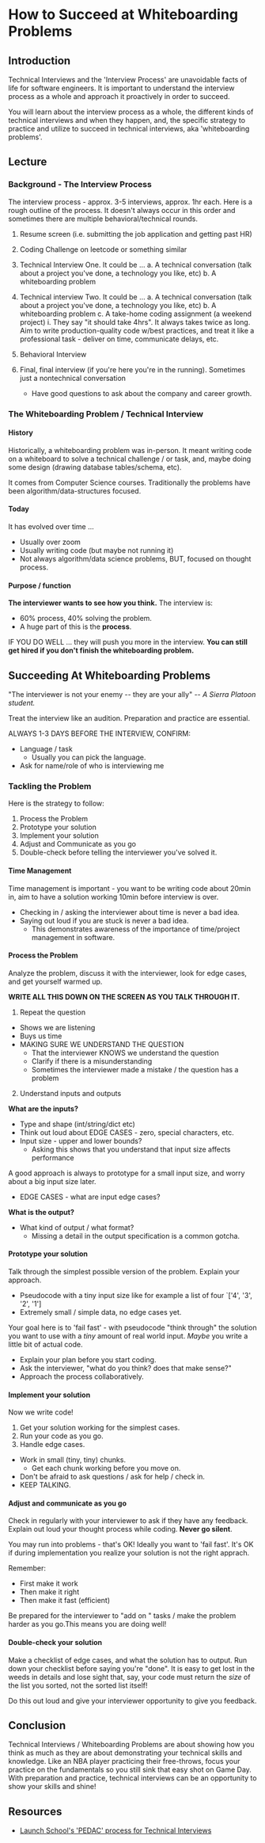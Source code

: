 # How to Succeed at Whiteboarding Problems

## Introduction

Technical Interviews and the 'Interview Process' are unavoidable facts of life for software engineers. It is important to understand the interview process as a whole and approach it proactively in order to succeed.

You will learn about the interview process as a whole, the different kinds of technical interviews and when they happen, and, the specific strategy to practice and utilize to succeed in technical interviews, aka 'whiteboarding problems'.

## Lecture

### Background - The Interview Process

The interview process - approx. 3-5 interviews, approx. 1hr each.  Here is a rough outline of the process. It doesn't always occur in this order and sometimes there are multiple behavioral/technical rounds.

1. Resume screen (i.e. submitting the job application and getting past HR)
2. Coding Challenge on leetcode or something similar
3. Technical Interview One. It could be ...
    a. A technical conversation (talk about a project you've done, a technology you like, etc)
    b. A whiteboarding problem

4. Technical interview Two. It could be ...
    a. A technical conversation (talk about a project you've done, a technology you like, etc)
    b. A whiteboarding problem
    c. A take-home coding assignment (a weekend project)
        i. They say "it should take 4hrs". It always takes twice as long. Aim to write production-quality code w/best practices, and treat it like a professional task - deliver on time, communicate delays, etc.
5. Behavioral Interview
6. Final, final interview (if you're here you're in the running). Sometimes just a nontechnical conversation
    - Have good questions to ask about the company and career growth.

### The Whiteboarding Problem / Technical Interview

#### History

Historically, a whiteboarding problem was in-person. It meant writing code on a whiteboard to solve a technical challenge / or task, and, maybe doing some design (drawing database tables/schema, etc).

It comes from Computer Science courses. Traditionally the problems have been algorithm/data-structures focused.

#### Today

It has evolved over time ...

- Usually over zoom
- Usually writing code (but maybe not running it)
- Not always algorithm/data science problems, BUT, focused on thought process.

#### Purpose / function

**The interviewer wants to see how you think.** The interview is:

- 60% process, 40% solving the problem.
- A huge part of this is the **process**.


IF YOU DO WELL ... they will push you more in the interview.
**You can still get hired if you don't finish the whiteboarding problem.**

## Succeeding At Whiteboarding Problems

"The interviewer is not your enemy -- they are your ally"
-- *A Sierra Platoon student.*

Treat the interview like an audition. Preparation and practice are essential.

ALWAYS 1-3 DAYS BEFORE THE INTERVIEW, CONFIRM:

- Language / task
  - Usually you can pick the language.
- Ask for name/role of who is interviewing me

### Tackling the Problem

Here is the strategy to follow:

1. Process the Problem
2. Prototype your solution
3. Implement your solution  
4. Adjust and Communicate as you go
5. Double-check before telling the interviewer you've solved it.

#### Time Management

Time management is important - you want to be writing code about 20min in,
aim to have a solution working 10min before interview is over.

- Checking in / asking the interviewer about time is never a bad idea.
- Saying out loud if you are stuck is never a bad idea.
  - This demonstrates awareness of the importance of time/project management in software. 

#### Process the Problem

Analyze the problem, discuss it with the interviewer, look for edge cases, and get yourself warmed up.

**WRITE ALL THIS DOWN ON THE SCREEN AS YOU TALK THROUGH IT.**

1. Repeat the question

- Shows we are listening
- Buys us time
- MAKING SURE WE UNDERSTAND THE QUESTION
  - That the interviewer KNOWS we understand the question
  - Clarify if there is a misunderstanding
  - Sometimes the interviewer made a mistake / the question has a problem

2. Understand inputs and outputs

**What are the inputs?**

- Type and shape (int/string/dict etc)
- Think out loud about EDGE CASES - zero, special characters, etc.
- Input size - upper and lower bounds?
  - Asking this shows that you understand that input size affects performance

A good approach is always to prototype for a small input size, and worry about a big input size later.

- EDGE CASES - what are input edge cases?

**What is the output?**

- What kind of output / what format?
  - Missing a detail in the output specification is a common gotcha.

#### Prototype your solution

Talk through the simplest possible version of the problem. Explain your approach.

- Pseudocode with a tiny input size like for example a list of four `['4', '3', '2',  '1']
- Extremely small / simple data, no edge cases yet.

Your goal here is to 'fail fast' - with pseudocode "think through" the solution you want to use with a *tiny* amount of real world input. *Maybe* you write a little bit of actual code.

- Explain your plan before you start coding.
- Ask the interviewer, "what do you think? does that make sense?"
- Approach the process collaboratively.

#### Implement your solution

Now we write code!

1. Get your solution working for the simplest cases.
2. Run your code as you go.
3. Handle edge cases.

- Work in small (tiny, tiny) chunks.
  - Get each chunk working before you move on.
- Don't be afraid to ask questions / ask for help / check in.
- KEEP TALKING.

#### Adjust and communicate as you go

Check in regularly with your interviewer to ask if they have any feedback. Explain out loud your thought process while coding. **Never go silent**.

You may run into problems - that's OK! Ideally you want to 'fail fast'. It's OK if during implementation you realize your solution is not the right apprach.

Remember:

- First make it work
- Then make it right
- Then make it fast (efficient)

Be prepared for the interviewer to "add on " tasks / make the problem harder as you go.This means you are doing well!

#### Double-check your solution

Make a checklist of edge cases, and what the solution has to output. Run down your checklist before saying you're "done". It is easy to get lost in the weeds in details and lose sight that, say, your code must return the *size* of the list you sorted, not the sorted list itself!

Do this out loud and give your interviewer opportunity to give you feedback.

## Conclusion

Technical Interviews / Whiteboarding Problems are about showing how you think as much as they are about demonstrating your technical skills and knowledge. Like an NBA player practicing their free-throws, focus your practice on the fundamentals so you still sink that easy shot on Game Day. With preparation and practice, technical interviews can be an opportunity to show your skills and shine!

## Resources

- [Launch School's 'PEDAC' process for Technical Interviews](https://medium.com/launch-school/solving-coding-problems-with-pedac-29141331f93f)
